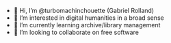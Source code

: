 - 👋 Hi, I’m @turbomachinchouette (Gabriel Rolland)
- 👀 I’m interested in digital humanities in a broad sense
- 🌱 I’m currently learning archive/library management
- 💞️ I’m looking to collaborate on free software


<!---
turbomachinchouette/turbomachinchouette is a ✨ special ✨ repository because its `README.md` (this file) appears on your GitHub profile.
You can click the Preview link to take a look at your changes.
--->
